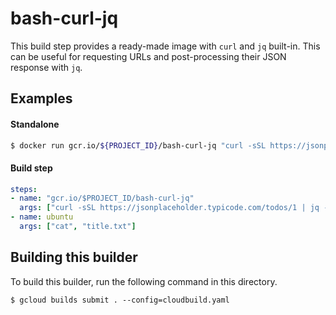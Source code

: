 # bash-curl-jq

This build step provides a ready-made image with `curl` and `jq` built-in. This can be useful for requesting URLs and post-processing their JSON response with `jq`.

## Examples

#### Standalone

```bash
$ docker run gcr.io/${PROJECT_ID}/bash-curl-jq "curl -sSL https://jsonplaceholder.typicode.com/todos/1 | jq -r '.title'"
```

#### Build step

```yaml
steps:
- name: "gcr.io/$PROJECT_ID/bash-curl-jq"
  args: ["curl -sSL https://jsonplaceholder.typicode.com/todos/1 | jq -r '.title' > title.txt"]
- name: ubuntu
  args: ["cat", "title.txt"]
```

## Building this builder

To build this builder, run the following command in this directory.

    $ gcloud builds submit . --config=cloudbuild.yaml
